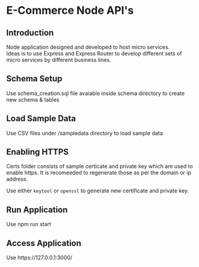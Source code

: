 # E-Commerce Node API's
<h2>Introduction </h2>
Node application designed and developed to host micro services. 
<br/>
Ideas is to use Express and Express Router to develop different sets of micro services by different business lines. 

<h2>Schema Setup</h2>
Use schema_creation.sql file avaiable inside schema directory to create new schema & tables

<h2>Load Sample Data</h2>
Use CSV files under /sampledata directory to load sample data 

<h2>Enabling HTTPS</h2>
Certs folder consists of sample certicate and private key which are used to enable https. It is recomeeded to regenerate those as per the domain or ip address.

Use either <code>keytool</code> or <code>openssl</code> to generate new certificate and private key.

<h2>Run Application </h2>
Use npm run start

 <h2>Access Application </h2>
Use https://127.0.0.1:3000/